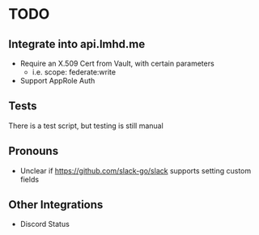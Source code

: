 # TODO

## Integrate into api.lmhd.me

* Require an X.509 Cert from Vault, with certain parameters
  * i.e. scope: federate:write
* Support AppRole Auth


## Tests

There is a test script, but testing is still manual


## Pronouns

* Unclear if https://github.com/slack-go/slack supports setting custom fields


## Other Integrations

* Discord Status